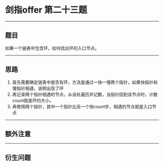 # 剑指offer 第二十三题 
***
## 题目 
如果一个链表中包含环，如何找出环的入口节点。
***
## 思路
1. 首先需要确定链表中是否有环，方法是通过一快一慢两个指针，如果快指针和慢指针相遇，说明出现了环
2. 再记录两个指针相遇的节点，从该处遍历并记数，当指针回到该节点时，计数count就是环的大小。
3. 再使用两个指针，其中一个指针比另一个快count步，相遇的节点就是入口节点
***
## 额外注意 

***
## 衍生问题



